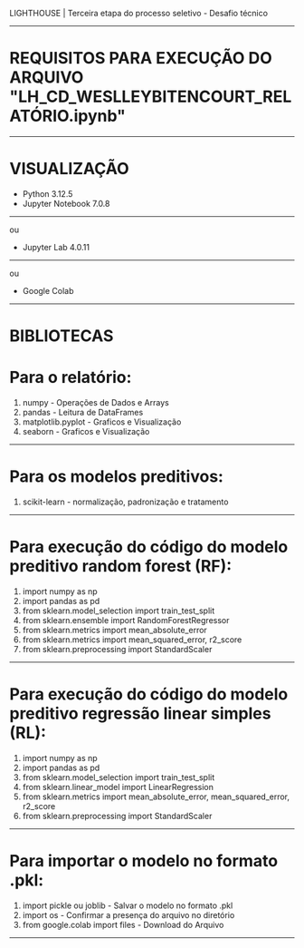 LIGHTHOUSE | Terceira etapa do processo seletivo - Desafio técnico

------

# REQUISITOS PARA EXECUÇÃO DO ARQUIVO "LH_CD_WESLLEYBITENCOURT_RELATÓRIO.ipynb"

------

# VISUALIZAÇÃO
- Python 3.12.5
- Jupyter Notebook 7.0.8
------
ou
- Jupyter Lab 4.0.11
------
ou 
- Google Colab

------

# BIBLIOTECAS

# Para o relatório:
1. numpy - Operações de Dados e Arrays
2. pandas - Leitura de DataFrames
3. matplotlib.pyplot - Graficos e Visualização
4. seaborn - Graficos e Visualização

------

# Para os modelos preditivos:
1. scikit-learn - normalização, padronização e tratamento

------

# Para execução do código do modelo preditivo random forest (RF):
1. import numpy as np
2. import pandas as pd
3. from sklearn.model_selection import train_test_split
4. from sklearn.ensemble import RandomForestRegressor
5. from sklearn.metrics import mean_absolute_error
6. from sklearn.metrics import mean_squared_error, r2_score
7. from sklearn.preprocessing import StandardScaler

------

# Para execução do código do modelo preditivo regressão linear simples (RL):
1. import numpy as np
2. import pandas as pd
3. from sklearn.model_selection import train_test_split
4. from sklearn.linear_model import LinearRegression
5. from sklearn.metrics import mean_absolute_error, mean_squared_error, r2_score
6. from sklearn.preprocessing import StandardScaler

------

# Para importar o modelo no formato .pkl:
1. import pickle ou joblib - Salvar o modelo no formato .pkl
2. import os - Confirmar a presença do arquivo no diretório
3. from google.colab import files - Download do Arquivo

------

